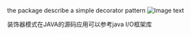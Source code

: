 the package describe a simple decorator pattern
![Image text](https://github.com/chikeng/design-pattern/blob/master/src/cn/fruitd/decoractor/decoractor%20pattern.png?raw=true)

装饰器模式在JAVA的源码应用可以参考java I/O框架库